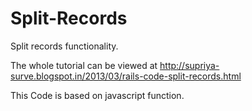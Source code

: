 Split-Records
=============
Split records functionality.

The whole tutorial can be viewed at http://supriya-surve.blogspot.in/2013/03/rails-code-split-records.html
  
This Code is based on javascript function.